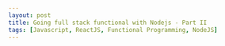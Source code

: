 ```yaml
---
layout: post
title: Going full stack functional with Nodejs - Part II
tags: [Javascript, ReactJS, Functional Programming, NodeJS]
---
```


